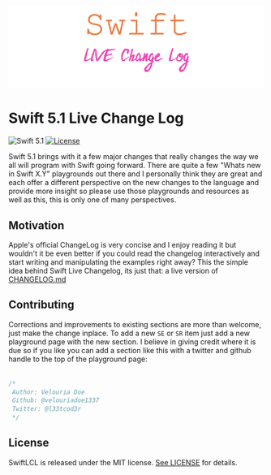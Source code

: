 
![](misc/SLCL-logo.png)

# Swift 5.1 Live Change Log
![Swift 5.1](https://img.shields.io/badge/Swift-5.1-orange.svg)
[![License](http://img.shields.io/:license-mit-blue.svg)](http://doge.mit-license.org)

Swift 5.1 brings with it a few major changes that really changes
the way we all will program with Swift going forward. 
There are quite a few "Whats new in Swift X.Y" playgrounds out there and 
I personally think they are great and each offer a different perspective on the 
new changes to the language and provide more insight so please use those playgrounds and 
resources as well as this, this is only one of many perspectives.


## Motivation
Apple's official ChangeLog is very concise and I enjoy reading it but wouldn't it 
be even better if you could read the changelog interactively and start writing and manipulating the examples right away?
This the simple idea behind Swift Live Changelog, its just that: a live version of [CHANGELOG.md](https://github.com/apple/swift/blob/master/CHANGELOG.md)

## Contributing 
Corrections and improvements to existing sections are more than welcome, just make the change inplace. 
To add a new `SE`  or `SR` item just add a new playground page with the new section.
I believe in giving credit where it is due so if you like you can add a section like this with a twitter and github handle
to the top of the playground page:

```swift

/* 
 Author: Velouria Doe
 Github: @velouriadoe1337
 Twitter: @l33tcod3r
 */
```

## License

SwiftLCL is released under the MIT license. [See LICENSE](https://github.com/Nirma/SwiftLCL-5-1/blob/master/LICENSE) for details.
